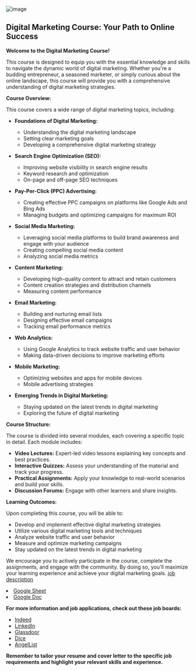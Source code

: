 



![image](https://github.com/user-attachments/assets/2bfea0ce-de90-4e9b-a9f1-fd491d043a51)






## Digital Marketing Course: Your Path to Online Success

**Welcome to the Digital Marketing Course!**

This course is designed to equip you with the essential knowledge and skills to navigate the dynamic world of digital marketing. Whether you're a budding entrepreneur, a seasoned marketer, or simply curious about the online landscape, this course will provide you with a comprehensive understanding of digital marketing strategies.

**Course Overview:**

This course covers a wide range of digital marketing topics, including:

* **Foundations of Digital Marketing:**
   * Understanding the digital marketing landscape
   * Setting clear marketing goals
   * Developing a comprehensive digital marketing strategy

* **Search Engine Optimization (SEO):**
   * Improving website visibility in search engine results
   * Keyword research and optimization
   * On-page and off-page SEO techniques

* **Pay-Per-Click (PPC) Advertising:**
   * Creating effective PPC campaigns on platforms like Google Ads and Bing Ads
   * Managing budgets and optimizing campaigns for maximum ROI

* **Social Media Marketing:**
   * Leveraging social media platforms to build brand awareness and engage with your audience
   * Creating compelling social media content
   * Analyzing social media metrics

* **Content Marketing:**
   * Developing high-quality content to attract and retain customers
   * Content creation strategies and distribution channels
   * Measuring content performance

* **Email Marketing:**
   * Building and nurturing email lists
   * Designing effective email campaigns
   * Tracking email performance metrics

* **Web Analytics:**
   * Using Google Analytics to track website traffic and user behavior
   * Making data-driven decisions to improve marketing efforts

* **Mobile Marketing:**
   * Optimizing websites and apps for mobile devices
   * Mobile advertising strategies

* **Emerging Trends in Digital Marketing:**
   * Staying updated on the latest trends in digital marketing
   * Exploring the future of digital marketing

**Course Structure:**

The course is divided into several modules, each covering a specific topic in detail. Each module includes:

* **Video Lectures:** Expert-led video lessons explaining key concepts and best practices.
* **Interactive Quizzes:** Assess your understanding of the material and track your progress.
* **Practical Assignments:** Apply your knowledge to real-world scenarios and build your skills.
* **Discussion Forums:** Engage with other learners and share insights.

**Learning Outcomes:**

Upon completing this course, you will be able to:

* Develop and implement effective digital marketing strategies
* Utilize various digital marketing tools and techniques
* Analyze website traffic and user behavior
* Measure and optimize marketing campaigns
* Stay updated on the latest trends in digital marketing

We encourage you to actively participate in the course, complete the assignments, and engage with the community. By doing so, you'll maximize your learning experience and achieve your digital marketing goals.
<a href="job.html">job description</a>
<li><a href="https://docs.google.com/spreadsheets/d/1DbS23khpwMWFov2DuTlGO46JY86PhhQR/edit?usp=sharing&ouid=103493295690821530604&rtpof=true&sd=true"> Google Sheet</a></li>
<li><a href="https://docs.google.com/document/d/1X2IgIYiUPdcrzlntV4fTZZgZy2P8wiLZ1WiVhwWdKCg/edit?usp=sharing">Google Doc</a></li>


**For more information and job applications, check out these job boards:**
<ul>
  <li><a href="https://www.indeed.com/">Indeed</a></li>
  <li><a href="https://www.linkedin.com/">LinkedIn</a></li>
  <li><a href="https://www.glassdoor.com/">Glassdoor</a></li>
  <li><a href="https://www.dice.com/">Dice</a></li>
  <li><a href="https://angel.co/">AngelList</a></li>
</ul>

**Remember to tailor your resume and cover letter to the specific job requirements and highlight your relevant skills and experience.**
